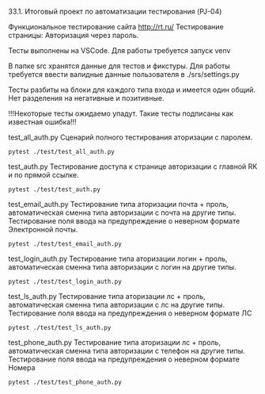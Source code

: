 33.1. Итоговый проект по автоматизации тестирования (PJ-04)

Функциональное тестирование сайта http://rt.ru/
Тестирование страницы: Авторизация через пароль.

Тесты выполнены на VSCode.
Для работы требуется запуск venv

В папке src хранятся данные для тестов и фикстуры.
Для работы требуется ввести валидные данные пользователя в ./srs/settings.py

Тесты разбиты на блоки для каждого типа входа и имеется один общий. Нет разделения на негативные и позитивные.

!!!Некоторые тесты ожидаемо упадут. Такие тесты подписаны как известная ошибка!!!

test_all_auth.py    Сценарий полного тестирования аторизации с паролем.
                    
    pytest ./test/test_all_auth.py

test_auth.py        Тестирование доступа к странице авторизации с главной RK и по прямой ссылке.
                    
    pytest ./test/test_auth.py

test_email_auth.py  Тестирование типа аторизации почта + проль, автоматическая сменна типа авторизации с почта на другие типы.
                    Тестирование поля ввода на предупреждение о неверном формате Электронной почты.
                    
    pytest ./test/test_email_auth.py

test_login_auth.py  Тестирование типа аторизации логин + проль, автоматическая сменна типа авторизации с логин на другие типы.
                    
    pytest ./test/test_login_auth.py

test_ls_auth.py     Тестирование типа аторизации лс + проль, автоматическая сменна типа авторизации с лс на другие типы.
                    Тестирование поля ввода на предупреждения о неверном формате ЛС
                    
    pytest ./test/test_ls_auth.py

test_phone_auth.py  Тестирование типа аторизации лс + проль, автоматическая сменна типа авторизации с телефон на другие типы.
                    Тестирование поля ввода на предупреждения о неверном формате Номера
                    
    pytest ./test/test_phone_auth.py
